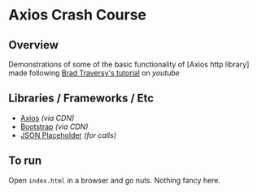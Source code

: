 # Axios Crash Course

## Overview
Demonstrations of some of the basic functionality of [Axios http library] made following [Brad Traversy's tutorial](https://www.youtube.com/watch?v=6LyagkoRWYA) on *youtube*

## Libraries / Frameworks / Etc
- [Axios](https://github.com/axios/axios) *(via CDN)*
- [Bootstrap](https://getbootstrap.com/) *(via CDN)*
- [JSON Placeholder](https://jsonplaceholder.typicode.com/) *(for calls)*

## To run
Open `index.html` in a browser and go nuts. Nothing fancy here. 